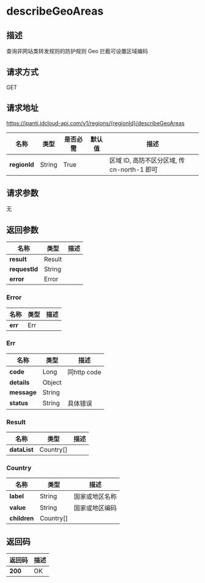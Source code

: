 # describeGeoAreas


## 描述
查询非网站类转发规则的防护规则 Geo 拦截可设置区域编码

## 请求方式
GET

## 请求地址
https://ipanti.jdcloud-api.com/v1/regions/{regionId}/describeGeoAreas

|名称|类型|是否必需|默认值|描述|
|---|---|---|---|---|
|**regionId**|String|True| |区域 ID, 高防不区分区域, 传 cn-north-1 即可|

## 请求参数
无


## 返回参数
|名称|类型|描述|
|---|---|---|
|**result**|Result| |
|**requestId**|String| |
|**error**|Error| |

### Error
|名称|类型|描述|
|---|---|---|
|**err**|Err| |
### Err
|名称|类型|描述|
|---|---|---|
|**code**|Long|同http code|
|**details**|Object| |
|**message**|String| |
|**status**|String|具体错误|
### Result
|名称|类型|描述|
|---|---|---|
|**dataList**|Country[]| |
### Country
|名称|类型|描述|
|---|---|---|
|**label**|String|国家或地区名称|
|**value**|String|国家或地区编码|
|**children**|Country[]| |

## 返回码
|返回码|描述|
|---|---|
|**200**|OK|
